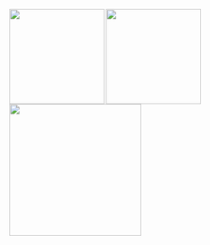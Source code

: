 <p>
<a href="https://github.com/nyohoo">
  <img align="left" height="170px" src="https://github-readme-stats.vercel.app/api?username=nyohoo&count_private=true&show_icons=true&theme=dark" />
</a>

<a href="https://github.com/nyohoo">
  <img align="left" height="170px" src="https://github-readme-stats.vercel.app/api/top-langs/?username=nyohoo&layout=compact&theme=dark" />

</a>
  <a href="https://github.com/nyohoo">
  <img align="left" height="236px" src="https://github-profile-summary-cards.vercel.app/api/cards/profile-details?username=nyohoo&theme=github" />
</a>

</p>
